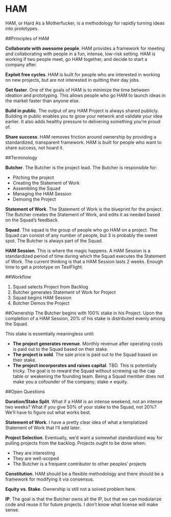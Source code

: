 HAM
===

HAM, or Hard As a Motherfucker, is a methodology for rapidly turning ideas into prototypes.


##Principles of HAM

**Collaborate with awesome people**. HAM provides a framework for meeting and collaborating with people in a fun, intense, low-risk setting. HAM is working if two people meet, go HAM together, and decide to start a company after.

**Exploit free cycles**. HAM is built for people who are interested in working on new projects, but are not interested in quitting their day jobs. 

**Get faster**. One of the goals of HAM is to minimize the time between ideation and prototyping. This allows people who go HAM to launch ideas in the market faster than anyone else. 

**Build in public**. The output of any HAM Project is always shared publicly. Building in public enables you to grow your network and validate your idea earlier. It also adds healthy pressure to delivering something you’re proud of.

**Share success**. HAM removes friction around ownership by providing a standardized, transparent framework. HAM is built for people who want to share success, not hoard it.

##Terminology

**Butcher**. The Butcher is the project lead. The Butcher is responsible for:
* Pitching the project
* Creating the Statement of Work
* Assembling the Squad
* Managing the HAM Session
* Demoing the Project

**Statement of Work**. The Statement of Work is the blueprint for the project. The Butcher creates the Statement of Work, and edits it as needed based on the Squad’s feedback. 

**Squad**. The squad is the group of people who go HAM on a project. The Squad can consist of any number of people, but 3 is probably the sweet spot. The Butcher is always part of the Squad.

**HAM Session**. This is where the magic happens. A HAM Session is a standardized period of time during which the Squad executes the Statement of Work. The current thinking is that a HAM Session lasts 2 weeks. Enough time to get a prototype on TestFlight.

##Workflow

1. Squad selects Project from Backlog
2. Butcher generates Statement of Work for Project
3. Squad begins HAM Session
4. Butcher Demos the Project

##Ownership
The Butcher begins with 100% stake in his Project. Upon the completion of a HAM Session, 20% of his stake is distributed evenly among the Squad.

This stake is essentially meaningless until:

* **The project generates revenue**. Monthly revenue after operating costs is paid out to the Squad based on their stake.
* **The project is sold**. The sale price is paid out to the Squad based on their stake.
* **The project incorporates and raises capital**. TBD. This is potentially tricky. The goal is to reward the Squad without screwing up the cap table or weakening the founding team. Being a Squad member does not make you a cofounder of the company; stake ≠ equity.

##Open Questions

**Duration/Stake Split**. What if a HAM is an intense weekend, not an intense two weeks? What if you give 50% of your stake to the Squad, not 20%? We’ll have to figure out what works best.

**Statement of Work**. I have a pretty clear idea of what a templatized Statement of Work that I’ll add later.

**Project Selection**. Eventually, we’d want a somewhat standardized way for pulling projects from the backlog. Projects ought to be done when:
* They are interesting
* They are well-scoped
* The Butcher is a frequent contributor to other peoples’ projects

**Constitution**. HAM should be a flexible methodology and there should be a framework for modifying it via consensus.

**Equity vs. Stake**. Ownership is still not a solved problem here.

**IP**. The goal is that the Butcher owns all the IP, but that we can modularize code and reuse it for future projects. I don’t know what license will make sense. 

